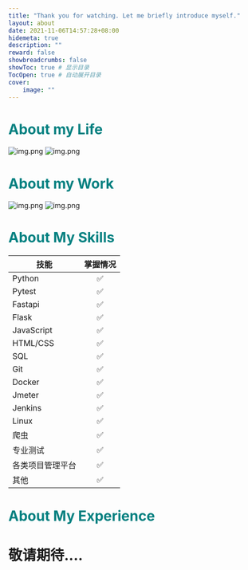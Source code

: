 ```yaml
---
title: "Thank you for watching. Let me briefly introduce myself."
layout: about
date: 2021-11-06T14:57:28+08:00
hidemeta: true
description: ""
reward: false
showbreadcrumbs: false
showToc: true # 显示目录
TocOpen: true # 自动展开目录
cover:
    image: ""
---
```

# <span style="color: Teal;">About my Life</span>
![img.png](../../img/0011.png)
![img.png](../../img/0012.png)

# <span style="color: Teal;">About my Work</span>
![img.png](../../img/0013.png)
![img.png](../../img/0014.png)

# <span style="color: Teal;">About My Skills</span>
| 技能                | 掌握情况          |
|-------------------|:-------------:|
| Python            |       ✅       |
| Pytest            |       ✅       |
| Fastapi           |       ✅       |
| Flask             |       ✅       |
| JavaScript        |       ✅       |
| HTML/CSS          |       ✅       |
| SQL               |       ✅       |
| Git               |       ✅       |
| Docker            |       ✅       |
| Jmeter            |       ✅       |
| Jenkins           |       ✅       |
| Linux             |       ✅       |
| 爬虫                |       ✅       |
| 专业测试              |       ✅       |
| 各类项目管理平台          |       ✅       |
| 其他                |       ✅       |


# <span style="color: Teal;">About My Experience</span>
# 敬请期待....